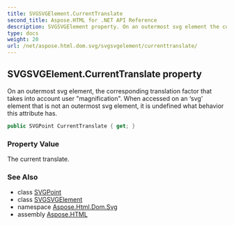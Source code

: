 ```yaml
---
title: SVGSVGElement.CurrentTranslate
second_title: Aspose.HTML for .NET API Reference
description: SVGSVGElement property. On an outermost svg element the corresponding translation factor that takes into account user magnification. When accessed on an svg element that is not an outermost svg element it is undefined what behavior this attribute has
type: docs
weight: 20
url: /net/aspose.html.dom.svg/svgsvgelement/currenttranslate/
---
```

## SVGSVGElement.CurrentTranslate property

On an outermost svg element, the corresponding translation factor that takes into account user "magnification". When accessed on an ‘svg’ element that is not an outermost svg element, it is undefined what behavior this attribute has.

```csharp
public SVGPoint CurrentTranslate { get; }
```

### Property Value

The current translate.

### See Also

* class [SVGPoint](../../../aspose.html.dom.svg.datatypes/svgpoint/)
* class [SVGSVGElement](../)
* namespace [Aspose.Html.Dom.Svg](../../svgsvgelement/)
* assembly [Aspose.HTML](../../../)
